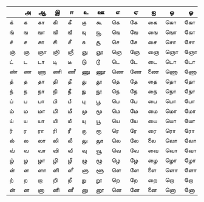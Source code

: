 ||அ|ஆ|இ|ஈ|உ|ஊ|எ|ஏ|ஐ|ஒ|ஓ|ஔ|
|---|---|---|---|---|---|---|---|---|---|---|---|---|
|க்|க|கா|கி|கீ|கு|கூ|கெ|கே|கை|கொ|கோ|கௌ|
|ங்|ங|ஙா|ஙி|ஙீ|ஙு|ஙூ|ஙெ|ஙே|ஙை|ஙொ|கோ|ஙௌ|
|ச்|ச|சா|சி|சீ|சு|சூ|செ|சே|சை|சொ|சோ|சௌ|
|ஞ்|ஞ|ஞா|ஞி|ஞீ|ஞு|ஞூ|ஞெ|ஞே|ஞை|ஞொ|ஞோ|ஞௌ|
|ட்|ட|டா|டி|டீ|டு|டூ|டெ|டே|டை|டொ|டோ|டௌ|
|ண்|ண|ணா|ணி|ணீ|ணு|ணூ|ணெ|ணே|ணை|ணொ|ணோ|ணௌ|
|த்|த|தா|தி|தீ|து|தூ|தெ|தே|தை|தொ|தோ|தௌ|
|ந்|ந|நா|நி|நீ|நு|நூ|நெ|நே|நை|நொ|நோ|நௌ|
|ப்|ப|பா|பி|பீ|பு|பூ|பெ|பே|பை|பொ|போ|பௌ|
|ம்|ம|மா|மி|மீ|மு|மூ|மெ|மே|மை|மொ|மோ|மௌ|
|ய்|ய|யா|யி|யீ|யு|யூ|யெ|யே|யை|யொ|யோ|யௌ|
|ர்|ர|ரா|ரி|ரீ|ரு|ரூ|ரெ|ரே|ரை|ரொ|ரோ|ரௌ|
|ல்|ல|லா|லி|லீ|லு|லூ|லெ|லே|லை|லொ|லோ|லௌ|
|வ்|வ|வா|வி|வீ|வு|வூ|வெ|வே|வை|வொ|வோ|வௌ|
|ழ்|ழ|ழா|ழி|ழீ|ழு|ழூ|ழெ|ழே|ழை|ழொ|ழோ|ழௌ|
|ள்|ள|ளா|ளி|ளீ|ளு|ளூ|ளெ|ளே|ளை|ளொ|ளோ|ளௌ|
|ற்|ற|றா|றி|றீ|று|றூ|றெ|றே|றை|றொ|றோ|றௌ|
|ன்|ன|னா|னி|னீ|னு|னூ|னெ|னே|னை|னொ|னோ|னௌ|
